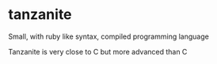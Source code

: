 # tanzanite
Small, with ruby like syntax, compiled programming language

Tanzanite is very close to C but more advanced than C
